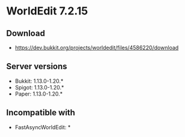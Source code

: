 # WorldEdit 7.2.15

## Download
- https://dev.bukkit.org/projects/worldedit/files/4586220/download

## Server versions
- Bukkit: 1.13.0-1.20.*
- Spigot: 1.13.0-1.20.*
- Paper: 1.13.0-1.20.*

## Incompatible with
- FastAsyncWorldEdit: *